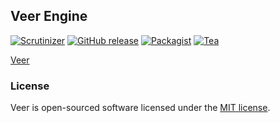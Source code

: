 ## Veer Engine 

[![Scrutinizer](https://img.shields.io/scrutinizer/g/artemsk/veer.svg)](https://scrutinizer-ci.com/g/artemsk/veer/)
[![GitHub release](https://img.shields.io/github/release/artemsk/veer.svg)]()
[![Packagist](https://img.shields.io/packagist/l/artemsk/veer.svg)]()
[![Tea](https://img.shields.io/badge/cups%20of%20tea-402-ff69b4.svg)]()

[Veer](http://github.com/artemsk/veer)

### License

Veer is open-sourced software licensed under the [MIT license](http://opensource.org/licenses/MIT).